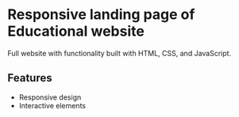 # Responsive landing page of Educational website

Full website with functionality  built with HTML, CSS, and JavaScript.

## Features

- Responsive design
- Interactive elements
